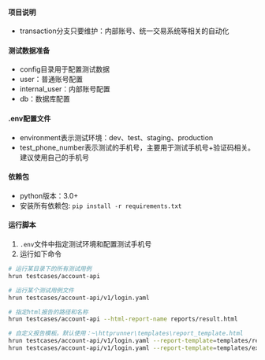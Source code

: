 #### 项目说明

- transaction分支只要维护：内部账号、统一交易系统等相关的自动化

#### 测试数据准备

- config目录用于配置测试数据
- user：普通账号配置
- internal_user：内部账号配置
- db：数据库配置

#### .env配置文件

- environment表示测试环境：dev、test、staging、production
- test_phone_number表示测试的手机号，主要用于测试手机号+验证码相关。建议使用自己的手机号

#### 依赖包

- python版本：3.0+
- 安装所有依赖包: `pip install -r requirements.txt`

#### 运行脚本

1. `.env`文件中指定测试环境和配置测试手机号
2. 运行如下命令

```sh
# 运行某目录下的所有测试用例
hrun testcases/account-api

# 运行某个测试用例文件
hrun testcases/account-api/v1/login.yaml

# 指定html报告的路径和名称
hrun testcases/account-api --html-report-name reports/result.html

# 自定义报告模板。默认使用：~\httprunner\templates\report_template.html
hrun testcases/account-api/v1/login.yaml --report-template=templates/report_fail_only.html
hrun testcases/account-api/v1/login.yaml --report-template=templates/extent_reports.html   # 引入extent reports
```